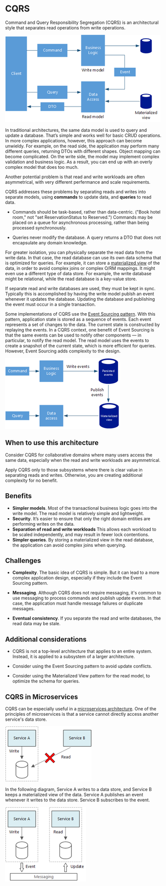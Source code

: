 # CQRS

Command and Query Responsibility Segregation (CQRS) is an architectural style that separates read operations from write operations. 

![](./images/cqrs-logical.png)

In traditional architectures, the same data model is used to query and update a database. That’s simple and works well for basic CRUD operations. In more complex applications, however, this approach can become unwieldy. For example, on the read side, the application may perform many different queries, returning DTOs with different shapes. Object mapping can become complicated. On the write side, the model may implement complex validation and business logic. As a result, you can end up with an overly complex model that does too much.

Another potential problem is that read and write workloads are often asymmetrical, with very different perfermance and scale requirements. 

CQRS addresses these problems by separating reads and writes into separate models, using **commands** to update data, and **queries** to read data.

- Commands should be task-based, rather than data-centric. ("Book hotel room," not "set ReservationStatus to Reserved.") Commands may be placed on a queue for asynchronous processing, rather than being processed synchronously.

- Queries never modify the database. A query returns a DTO that does not encapsulate any domain knowledge.

For greater isolation, you can physically separate the read data from the write data. In that case, the read database can use its own data schema that is optimized for queries. For example, it can store a [materialized view][materialized-view] of the data, in order to avoid complex joins or complex O/RM mappings. It might even use a different type of data store. For example, the write database might be relational, while the read database is a key-value store.

If separate read and write databases are used, they must be kept in sync. Typically this is accomplished by  having the write model publsh an event whenever it updates the database. Updating the database and publishing the event must occur in a single transaction. 

Some implementations of CQRS use the [Event Sourcing pattern][event-sourcing]. With this pattern, application state is stored as a sequence of events. Each event represents a set of changes to the data. The current state is constructed by replaying the events. In a CQRS context, one benefit of Event Sourcing is that the same events can be used to notify other components &mdash; in particular, to notify the read model. The read model uses the events to create a snapshot of the current state, which is more efficient for queries. However, Event Sourcing adds complexity to the design.

![](./images/cqrs-events.png)



## When to use this architecture

Consider CQRS for collaborative domains where many users access the same data, especially when the read and write workloads are asymmetrical.

Apply CQRS only to those subsystems where there is clear value in separating reads and writes. Otherwise, you are creating additional complexity for no benefit.


## Benefits

- **Simpler models**. Most of the transactional business logic goes into the write model. The read model is relatively simple and lightweight.
- **Security**. It’s easier to ensure that only the right domain entities are performing writes on the data.
- **Separation of read and write workloads** This allows each workload to be scaled independently, and may result in fewer lock contentions.
- **Simpler queries**. By storing a materialized view in the read database, the application can avoid complex joins when querying.

## Challenges

- **Complexity**. The basic idea of CQRS is simple. But it can lead to a more complex application design, especially if they include the Event Sourcing pattern.

- **Messaging**. Although CQRS does not require messaging, it's common to use messaging to process commands and publish update events. In that case, the application must handle message failures or duplicate messages. 

- **Eventual consistency**. If you separate the read and write databases, the read data may be stale. 

## Additional considerations

- CQRS is not a top-level architecture that applies to an entire system. Instead, it is applied to a subsystem of a larger architecture. 

- Consider using the Event Sourcing pattern to avoid update conflicts.

- Consider using the Materialized View pattern for the read model, to optimize the schema for queries.


## CQRS in Microservices

CQRS can be especially useful in a [microservices architecture][microservices]. One of the principles of microservices is that a service cannot directly access another service's data store.

![](./images/cqrs-microservices-wrong.png)

In the following diagram, Service A writes to a data store, and Service B keeps a materialized view of the data. Service A publishes an event whenever it writes to the data store. Service B subscribes to the event.

![](./images/cqrs-microservices-right.png)


<!-- links -->

[event-sourcing]: ../../patterns/event-sourcing.md
[materialized-view]: ../../materialized-view.md
[microservices]: ./microservices.md